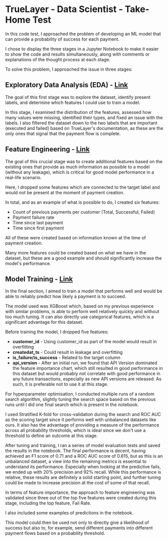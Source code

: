 # TrueLayer - Data Scientist - Take-Home Test

In this code test, I approached the problem of developing an ML model that can provide a probability of success for each payment.

I chose to display the three stages in a Jupyter Notebook to make it easier to show the code and results simultaneously, along with comments or explanations of the thought process at each stage.

To solve this problem, I approached the issue in three stages:

## Exploratory Data Analysis (EDA) - [Link](https://github.com/ricardoamferreira/TrueLayer/blob/224cea19b76481bc34327fcb7797a2fa34ed2dfe/EDA.ipynb)

The goal of this first stage was to explore the dataset, identify present labels, and determine which features I could use to train a model.

In this stage, I examined the distribution of the features, assessed how many values were missing, identified their types, and fixed an issue with the labels. I also filtered the dataset down to the two labels that are important (executed and failed) based on TrueLayer's documentation, as these are the only ones that signal that the payment flow is complete.

## Feature Engineering - [Link](https://github.com/ricardoamferreira/TrueLayer/blob/224cea19b76481bc34327fcb7797a2fa34ed2dfe/Feature_Engineering.ipynb)

The goal of this crucial stage was to create additional features based on the existing ones that provide as much information as possible to a model (without any leakage), which is critical for good model performance in a real-life scenario.

Here, I dropped some features which are connected to the target label and would not be present at the moment of payment creation. 

In total, and as an example of what is possible to do, I created six features:
- Count of previous payments per customer (Total, Successful, Failed)
- Payment failure rate
- Time since last payment
- Time since first payment

All of these were created based on information known at the time of payment creation.

Many more features could be created based on what we have in the dataset, but these are a good example and should significantly increase the model's performance.

## Model Training - [Link](https://github.com/ricardoamferreira/TrueLayer/blob/224cea19b76481bc34327fcb7797a2fa34ed2dfe/Model_Training.ipynb)

In the final section, I aimed to train a model that performs well and would be able to reliably predict how likely a payment is to succeed. 
    
The model used was XGBoost which, based on my previous experience with similar problems, is able to perform well relatively quickly and without too much tuning. It can also directly use categorical features, which is a significant advantage for this dataset.

Before training the model, I dropped five features:
- **customer_id** - Using customer_id as part of the model would result in overfitting
- **createdat_ts** - Could result in leakage and overfitting
- **is_failure/is_success** - Related to the target column
- **api_version** - After an initial run, we found that API Version dominated the feature importance chart, which still resulted in good performance in this dataset but would probably not correlate with good performance in any future transactions, especially as new API versions are released. As such, it is preferable not to use it at this stage.

For hyperparameter optimisation, I conducted multiple runs of a random search algorithm, slightly tuning the search space based on the previous runs until I did one final search which is present in the notebook.

I used Stratified K-fold for cross-validation during the search and ROC AUC as the scoring target since it performs well with unbalanced datasets like ours. It also has the advantage of providing a measure of the performance across all probability thresholds, which is ideal since we don't use a threshold to define an outcome at this stage.

After tuning and training, I ran a series of model evaluation tests and saved the results in the notebook.
The final performance is decent, having achieved an F1 score of 0.71 and a ROC AUC score of 0.815, but as this is an unbalanced dataset, a view into the remaining metrics is essential to understand its performance. Especially when looking at the predictive fails, we ended up with 20% precision and 92% recall. While this performance is relative, these results are definitely a solid starting point, and further tuning could be made to increase precision at the cost of some of that recall. 

In terms of feature importance, the approach to feature engineering was validated since three out of the top five features were created during this stage, including the top feature, Fail Rate.

I also included some examples of predictions in the notebook.

This model could then be used not only to directly give a likelihood of success but also to, for example, send different payments into different payment flows based on a probability threshold.
